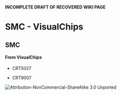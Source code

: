 **INCOMPLETE DRAFT OF RECOVERED WIKI PAGE**

# SMC - VisualChips


	

	
	


## SMC


	

		


#### From VisualChips


		

		

		

-  CRT5027

-  CRT9007


![Attribution-NonCommercial-ShareAlike 3.0 Unported](http://i.creativecommons.org/l/by-nc-sa/3.0/88x31.png)


